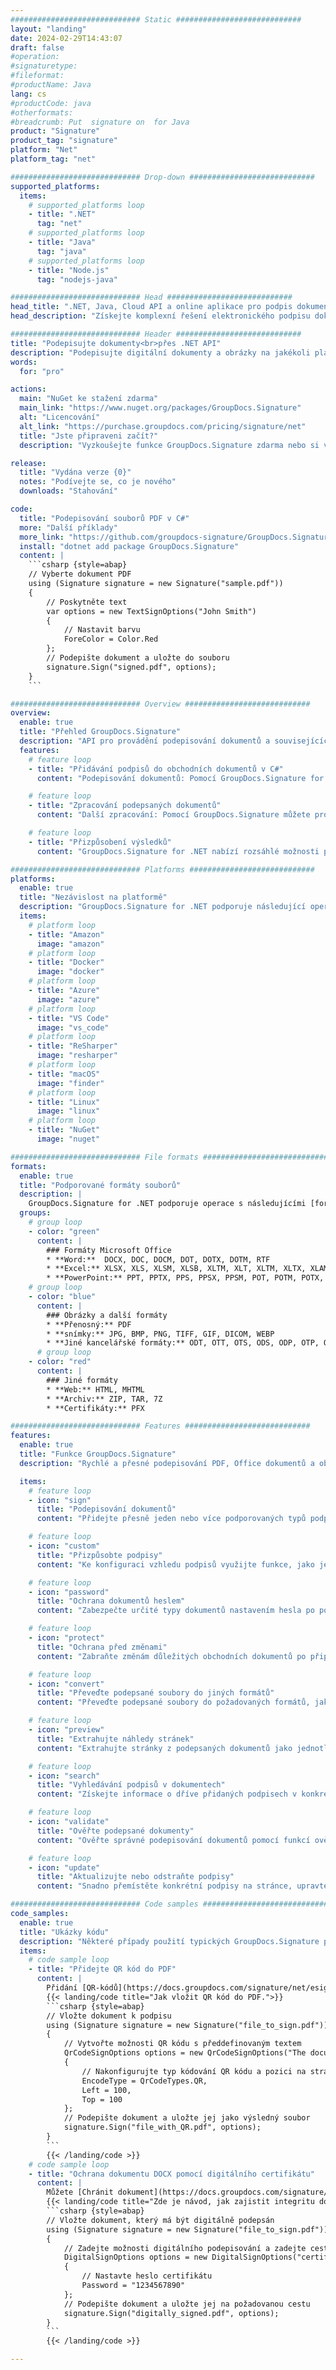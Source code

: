 ```yaml
---
############################# Static ############################
layout: "landing"
date: 2024-02-29T14:43:07
draft: false
#operation: 
#signaturetype: 
#fileformat: 
#productName: Java
lang: cs
#productCode: java
#otherformats: 
#breadcrumb: Put  signature on  for Java
product: "Signature"
product_tag: "signature"
platform: "Net"
platform_tag: "net"

############################# Drop-down ############################
supported_platforms:
  items:
    # supported_platforms loop
    - title: ".NET"
      tag: "net"
    # supported_platforms loop
    - title: "Java"
      tag: "java"
    # supported_platforms loop
    - title: "Node.js"
      tag: "nodejs-java"

############################# Head ############################
head_title: ".NET, Java, Cloud API a online aplikace pro podpis dokumentů"
head_description: "Získejte komplexní řešení elektronického podpisu dokumentů pro .NET, Java a cloudové aplikace. Podepisujte běžné formáty dokumentů online pomocí jednoduché funkce drag and drop"

############################# Header ############################
title: "Podepisujte dokumenty<br>přes .NET API"
description: "Podepisujte digitální dokumenty a obrázky na jakékoli platformě pomocí našich flexibilních rozhraní API a řešení založených na aplikacích pro programátory a koncové uživatele."
words:
  for: "pro"

actions:
  main: "NuGet ke stažení zdarma"
  main_link: "https://www.nuget.org/packages/GroupDocs.Signature"
  alt: "Licencování"
  alt_link: "https://purchase.groupdocs.com/pricing/signature/net"
  title: "Jste připraveni začít?"
  description: "Vyzkoušejte funkce GroupDocs.Signature zdarma nebo si vyžádejte licenci"

release:
  title: "Vydána verze {0}"
  notes: "Podívejte se, co je nového"
  downloads: "Stahování"

code:
  title: "Podepisování souborů PDF v C#"
  more: "Další příklady"
  more_link: "https://github.com/groupdocs-signature/GroupDocs.Signature-for-.NET"
  install: "dotnet add package GroupDocs.Signature"
  content: |
    ```csharp {style=abap}   
    // Vyberte dokument PDF
    using (Signature signature = new Signature("sample.pdf"))
    {
        // Poskytněte text
        var options = new TextSignOptions("John Smith")
        {
            // Nastavit barvu
            ForeColor = Color.Red
        };
        // Podepište dokument a uložte do souboru
        signature.Sign("signed.pdf", options);
    }
    ```

############################# Overview ############################
overview:
  enable: true
  title: "Přehled GroupDocs.Signature"
  description: "API pro provádění podepisování dokumentů a souvisejících operací v aplikacích .NET"
  features:
    # feature loop
    - title: "Přidávání podpisů do obchodních dokumentů v C#"
      content: "Podepisování dokumentů: Pomocí GroupDocs.Signature for .NET můžete do dokumentů PDF a Office přidávat různé typy podpisů, jako jsou text, obrázky, čárové kódy a digitální certifikáty. Toto rozhraní API vám umožňuje podepisovat dokumenty téměř jakýmkoli typem dat, včetně skrytých metadat."

    # feature loop
    - title: "Zpracování podepsaných dokumentů"
      content: "Další zpracování: Pomocí GroupDocs.Signature můžete provádět výkonné operace s podepsanými dokumenty. To zahrnuje vyhledávání existujících podpisů v obchodních dokumentech a jejich ověřování pomocí specifických kritérií. Prostřednictvím tohoto rozhraní .NET API můžete navíc načíst informace o dokumentu a zobrazit náhled stránek."

    # feature loop
    - title: "Přizpůsobení výsledků"
      content: "GroupDocs.Signature for .NET nabízí rozsáhlé možnosti přizpůsobení. Podpisy můžete přesně umístit kamkoli na stránku dokumentu a upravit jejich vzhled pomocí různých nastavení. Kromě toho toto API podporuje ukládání zpracovaných dokumentů v široké škále podporovaných formátů."

############################# Platforms ############################
platforms:
  enable: true
  title: "Nezávislost na platformě"
  description: "GroupDocs.Signature for .NET podporuje následující operační systémy, rámce a správce balíčků"
  items:
    # platform loop
    - title: "Amazon"
      image: "amazon"
    # platform loop
    - title: "Docker"
      image: "docker"
    # platform loop
    - title: "Azure"
      image: "azure"
    # platform loop
    - title: "VS Code"
      image: "vs_code"
    # platform loop
    - title: "ReSharper"
      image: "resharper"
    # platform loop
    - title: "macOS"
      image: "finder"
    # platform loop
    - title: "Linux"
      image: "linux"
    # platform loop
    - title: "NuGet"
      image: "nuget"

############################# File formats ############################
formats:
  enable: true
  title: "Podporované formáty souborů"
  description: |
    GroupDocs.Signature for .NET podporuje operace s následujícími [formáty souborů](https://docs.groupdocs.com/signature/net/supported-document-formats/).
  groups:
    # group loop
    - color: "green"
      content: |
        ### Formáty Microsoft Office
        * **Word:**  DOCX, DOC, DOCM, DOT, DOTX, DOTM, RTF
        * **Excel:** XLSX, XLS, XLSM, XLSB, XLTM, XLT, XLTM, XLTX, XLAM, SXC, SpreadsheetML
        * **PowerPoint:** PPT, PPTX, PPS, PPSX, PPSM, POT, POTM, POTX, PPTM
    # group loop
    - color: "blue"
      content: |
        ### Obrázky a další formáty
        * **Přenosný:** PDF
        * **snímky:** JPG, BMP, PNG, TIFF, GIF, DICOM, WEBP
        * **Jiné kancelářské formáty:** ODT, OTT, OTS, ODS, ODP, OTP, ODG
      # group loop
    - color: "red"
      content: |
        ### Jiné formáty
        * **Web:** HTML, MHTML
        * **Archiv:** ZIP, TAR, 7Z
        * **Certifikáty:** PFX

############################# Features ############################
features:
  enable: true
  title: "Funkce GroupDocs.Signature"
  description: "Rychlé a přesné podepisování PDF, Office dokumentů a obrázků"

  items:
    # feature loop
    - icon: "sign"
      title: "Podepisování dokumentů"
      content: "Přidejte přesně jeden nebo více podporovaných typů podpisů na libovolné zadané místo v obchodních dokumentech."

    # feature loop
    - icon: "custom"
      title: "Přizpůsobte podpisy"
      content: "Ke konfiguraci vzhledu podpisů využijte funkce, jako je barva, písmo, ohraničení, otočení atd."

    # feature loop
    - icon: "password"
      title: "Ochrana dokumentů heslem"
      content: "Zabezpečte určité typy dokumentů nastavením hesla po podpisu."

    # feature loop
    - icon: "protect"
      title: "Ochrana před změnami"
      content: "Zabraňte změnám důležitých obchodních dokumentů po připojení podpisu pomocí digitálního certifikátu."

    # feature loop
    - icon: "convert"
      title: "Převeďte podepsané soubory do jiných formátů"
      content: "Převeďte podepsané soubory do požadovaných formátů, jako je uložení dokumentu aplikace Word jako PDF."

    # feature loop
    - icon: "preview"
      title: "Extrahujte náhledy stránek"
      content: "Extrahujte stránky z podepsaných dokumentů jako jednotlivé obrázky pro budoucí zpracování."

    # feature loop
    - icon: "search"
      title: "Vyhledávání podpisů v dokumentech"
      content: "Získejte informace o dříve přidaných podpisech v konkrétních dokumentech."

    # feature loop
    - icon: "validate"
      title: "Ověřte podepsané dokumenty"
      content: "Ověřte správné podepisování dokumentů pomocí funkcí ověřování."

    # feature loop
    - icon: "update"
      title: "Aktualizujte nebo odstraňte podpisy"
      content: "Snadno přemístěte konkrétní podpisy na stránce, upravte jejich text nebo je bez problémů odstraňte."

############################# Code samples ############################
code_samples:
  enable: true
  title: "Ukázky kódu"
  description: "Některé případy použití typických GroupDocs.Signature pro operace .NET"
  items:
    # code sample loop
    - title: "Přidejte QR kód do PDF"
      content: |
        Přidání [QR-kódů](https://docs.groupdocs.com/signature/net/esign-document-with-qr-code-signature/) na konkrétní stránky dokumentů PDF může zlepšit obchodní procesy. Níže je uveden příklad, jak přidat QR kód pomocí GroupDocs.Signature.
        {{< landing/code title="Jak vložit QR kód do PDF.">}}
        ```csharp {style=abap}
        // Vložte dokument k podpisu
        using (Signature signature = new Signature("file_to_sign.pdf"))
        {
            // Vytvořte možnosti QR kódu s předdefinovaným textem
            QrCodeSignOptions options = new QrCodeSignOptions("The document is approved by John Smith")
            {
                // Nakonfigurujte typ kódování QR kódu a pozici na stránce
                EncodeType = QrCodeTypes.QR,
                Left = 100,
                Top = 100
            };
            // Podepište dokument a uložte jej jako výsledný soubor
            signature.Sign("file_with_QR.pdf", options);
        }
        ```
        {{< /landing/code >}}
    # code sample loop
    - title: "Ochrana dokumentu DOCX pomocí digitálního certifikátu"
      content: |
        Můžete [Chránit dokument](https://docs.groupdocs.com/signature/net/esign-document-with-digital-signature/) pomocí osobních nebo firemních podpisů uložených jako digitální certifikáty. Takto chráněné dokumenty nelze upravovat bez znehodnocení podpisu.
        {{< landing/code title="Zde je návod, jak zajistit integritu dokumentu.">}}
        ```csharp {style=abap}   
        // Vložte dokument, který má být digitálně podepsán
        using (Signature signature = new Signature("file_to_sign.pdf"))
        {
            // Zadejte možnosti digitálního podepisování a zadejte cestu k souboru certifikátu
            DigitalSignOptions options = new DigitalSignOptions("certificate.pfx")
            {
                // Nastavte heslo certifikátu
                Password = "1234567890"
            };
            // Podepište dokument a uložte jej na požadovanou cestu
            signature.Sign("digitally_signed.pdf", options);
        }
        ```
        {{< /landing/code >}}

---
```

